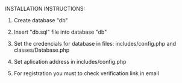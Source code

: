 INSTALLATION INSTRUCTIONS:

1. Create database "db"

2. Insert "db.sql" file into database "db"

3. Set the credencials for database in files: includes/config.php and classes/Database.php

4. Set aplication address in includes/config.php

5. For registration you must to check verification link in email
